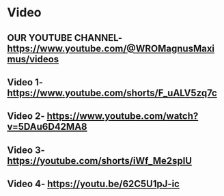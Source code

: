 Video
====

## OUR YOUTUBE CHANNEL- https://www.youtube.com/@WROMagnusMaximus/videos

## Video 1- https://www.youtube.com/shorts/F_uALV5zq7c

## Video 2- https://www.youtube.com/watch?v=5DAu6D42MA8

## Video 3- https://youtube.com/shorts/iWf_Me2splU

## Video 4- https://youtu.be/62C5U1pJ-ic 
